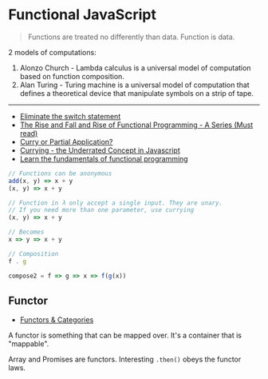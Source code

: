 # Functional JavaScript

> Functions are treated no differently than data. Function is data.

2 models of computations:

1. Alonzo Church - Lambda calculus is a universal model of computation based on function composition.
2. Alan Turing - Turing machine is a universal model of computation that defines a theoretical device that manipulate symbols on a strip of tape.

---

* [Eliminate the switch statement](https://hackernoon.com/rethinking-javascript-eliminate-the-switch-statement-for-better-code-5c81c044716d#.7btlwolac)
* [The Rise and Fall and Rise of Functional Programming - A Series (Must read)](https://medium.com/javascript-scene/the-rise-and-fall-and-rise-of-functional-programming-composable-software-c2d91b424c8c#.7ourrkni2)
* [Curry or Partial Application?](https://medium.com/javascript-scene/curry-or-partial-application-8150044c78b8#.fxhqqauo2)
* [Currying - the Underrated Concept in Javascript](https://medium.com/@iquardt/currying-the-underestimated-concept-in-javascript-c95d9a823fc6#.n1jqb68ju)
* [Learn the fundamentals of functional programming](https://medium.freecodecamp.com/learning-the-fundamentals-of-functional-programming-425c9fd901c6#.qchw5q8go)

```js
// Functions can be anonymous
add(x, y) => x + y
(x, y) => x + y

// Function in λ only accept a single input. They are unary.
// If you need more than one parameter, use currying
(x, y) => x + y

// Becomes
x => y => x + y

// Composition
f . g

compose2 = f => g => x => f(g(x))
```

## Functor

* [Functors & Categories](https://medium.com/javascript-scene/functors-categories-61e031bac53f#.gug709a8t)

A functor is something that can be mapped over. It's a container that is "mappable".

Array and Promises are functors. Interesting `.then()` obeys the functor laws.